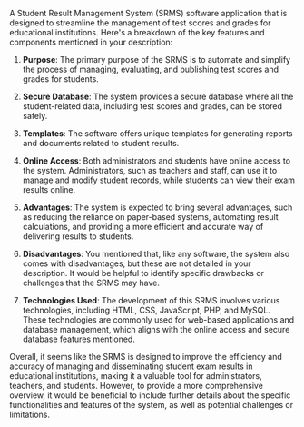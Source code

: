 A Student Result Management System (SRMS) software application that is designed to streamline the management of test scores and grades for educational institutions. Here's a breakdown of the key features and components mentioned in your description:

1. **Purpose**: The primary purpose of the SRMS is to automate and simplify the process of managing, evaluating, and publishing test scores and grades for students.

2. **Secure Database**: The system provides a secure database where all the student-related data, including test scores and grades, can be stored safely.

3. **Templates**: The software offers unique templates for generating reports and documents related to student results.

4. **Online Access**: Both administrators and students have online access to the system. Administrators, such as teachers and staff, can use it to manage and modify student records, while students can view their exam results online.

5. **Advantages**: The system is expected to bring several advantages, such as reducing the reliance on paper-based systems, automating result calculations, and providing a more efficient and accurate way of delivering results to students.

6. **Disadvantages**: You mentioned that, like any software, the system also comes with disadvantages, but these are not detailed in your description. It would be helpful to identify specific drawbacks or challenges that the SRMS may have.

7. **Technologies Used**: The development of this SRMS involves various technologies, including HTML, CSS, JavaScript, PHP, and MySQL. These technologies are commonly used for web-based applications and database management, which aligns with the online access and secure database features mentioned.

Overall, it seems like the SRMS is designed to improve the efficiency and accuracy of managing and disseminating student exam results in educational institutions, making it a valuable tool for administrators, teachers, and students. However, to provide a more comprehensive overview, it would be beneficial to include further details about the specific functionalities and features of the system, as well as potential challenges or limitations.
